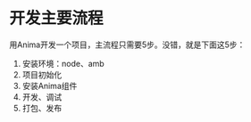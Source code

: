 # 开发主要流程


用Anima开发一个项目，主流程只需要5步。没错，就是下面这5步：
 1. 安装环境：node、amb
 1. 项目初始化
 1. 安装Anima组件
 1. 开发、调试
 1. 打包、发布


